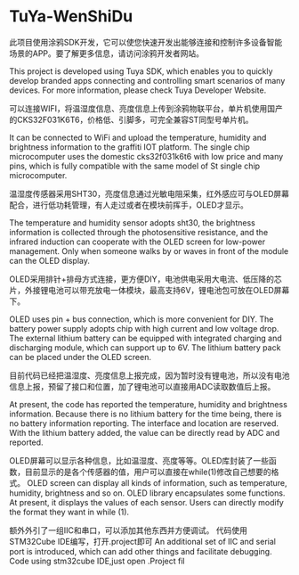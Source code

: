 # TuYa-WenShiDu
此项目使用涂鸦SDK开发，它可以使您快速开发出能够连接和控制许多设备智能场景的APP。要了解更多信息，请访问涂鸦开发者网站。


This project is developed using Tuya SDK, which enables you to quickly develop branded
apps connecting and controlling smart scenarios of many devices.
For more information, please check Tuya Developer Website.


可以连接WIFI，将温湿度信息、亮度信息上传到涂鸦物联平台，单片机使用国产的CKS32F031K6T6，价格低、引脚多，可完全兼容ST同型号单片机。


It can be connected to WiFi and upload the temperature, humidity and brightness information to the graffiti IOT platform. The single chip microcomputer uses the domestic cks32f031k6t6 with low price and many pins, which is fully compatible with the same model of St single chip microcomputer.


温湿度传感器采用SHT30，亮度信息通过光敏电阻采集，红外感应可与OLED屏幕配合，进行低功耗管理，有人走过或者在模块前挥手，OLED才显示。


The temperature and humidity sensor adopts sht30, the brightness information is collected through the photosensitive resistance, and the infrared induction can cooperate with the OLED screen for low-power management. Only when someone walks by or waves in front of the module can the OLED display.


OLED采用排针+排母方式连接，更方便DIY，电池供电采用大电流、低压降的芯片，外接锂电池可以带充放电一体模块，最高支持6V，锂电池包可放在OLED屏幕下。


OLED uses pin + bus connection, which is more convenient for DIY. The battery power supply adopts chip with high current and low voltage drop. The external lithium battery can be equipped with integrated charging and discharging module, which can support up to 6V. The lithium battery pack can be placed under the OLED screen.


目前代码已经把温湿度、亮度信息上报完成，因为暂时没有锂电池，所以没有电池信息上报，预留了接口和位置，加了锂电池可以直接用ADC读取数值后上报。


At present, the code has reported the temperature, humidity and brightness information. Because there is no lithium battery for the time being, there is no battery information reporting. The interface and location are reserved. With the lithium battery added, the value can be directly read by ADC and reported.


OLED屏幕可以显示各种信息，比如温湿度、亮度等等。OLED库封装了一些函数，目前显示的是各个传感器的值，用户可以直接在while(1)修改自己想要的格式。
OLED screen can display all kinds of information, such as temperature, humidity, brightness and so on. OLED library encapsulates some functions. At present, it displays the values of each sensor. Users can directly modify the format they want in while (1).

额外外引了一组IIC和串口，可以添加其他东西并方便调试。 代码使用STM32Cube IDE编写，打开.project即可
An additional set of IIC and serial port is introduced, which can add other things and facilitate debugging. Code using stm32cube IDE,just open .Project fil

